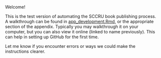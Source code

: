 Welcome! 

This is the test version of automating the SCCRU book publishing process. A walkthrough can be found in [app_development.Rmd](app_development.Rmd), or the appropriate section of the appendix. Typically you may walkthrough it on your computer, but you can also view it online (linked to name previously). This can help in setting up GitHub for the first time.

Let me know if you encounter errors or ways we could make the instructions clearer.
